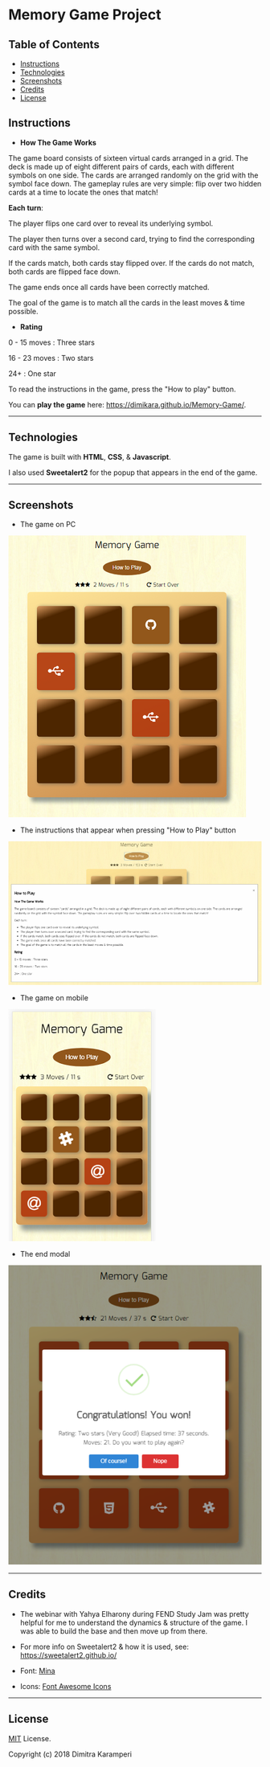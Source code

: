 # Memory Game Project

## Table of Contents

* [Instructions](#instructions)
* [Technologies](#technologies)
* [Screenshots](#screenshots)
* [Credits](#credits)
* [License](#license)


## Instructions

* **How The Game Works**

The game board consists of sixteen virtual cards arranged in a grid. The deck is made up of eight different pairs of cards, each with different symbols on one side. The cards are arranged randomly on the grid with the symbol face down. The gameplay rules are very simple: flip over two hidden cards at a time to locate the ones that match!

**Each turn**:

The player flips one card over to reveal its underlying symbol.

The player then turns over a second card, trying to find the corresponding card with the same symbol.

If the cards match, both cards stay flipped over.
If the cards do not match, both cards are flipped face down.

The game ends once all cards have been correctly matched. 

The goal of the game is to match all the cards in the least moves & time possible. 

* **Rating**

0 - 15 moves : Three stars

16 - 23 moves : Two stars

24+ : One star

To read the instructions in the game, press the "How to play" button.

You can **play the game** here: https://dimikara.github.io/Memory-Game/.
___
## Technologies

The game is built with **HTML**, **CSS**, & **Javascript**.

I also used **Sweetalert2** for the popup that appears in the end of the game.
___
## Screenshots

* The game on PC

![Screenshot1](/img/Screenshot.png "The game on PC")

* The instructions that appear when pressing "How to Play" button

![Screenshot2](/img/In-gameInstructions.png "Instructions")

* The game on mobile

![Screenshot3](/img/ScreenshotGalaxyS.png "The game on mobile")

* The end modal

![Screenshot4](/img/End_Modal.png "The end modal")

___

## Credits

* The webinar with Yahya Elharony during FEND Study Jam was pretty helpful for me to understand the dynamics & structure of the game. I was able to build the base and then move up from there.

* For more info on Sweetalert2 & how it is used, see: https://sweetalert2.github.io/

* Font: [Mina](https://fonts.googleapis.com/css?family=Mina) 

* Icons: [Font Awesome Icons](https://fontawesome.com/v4.7.0/icons/)

___

## License

[MIT](https://github.com/dimikara/Memory-Game/blob/master/LICENSE.md) License.

Copyright (c) 2018 Dimitra Karamperi

